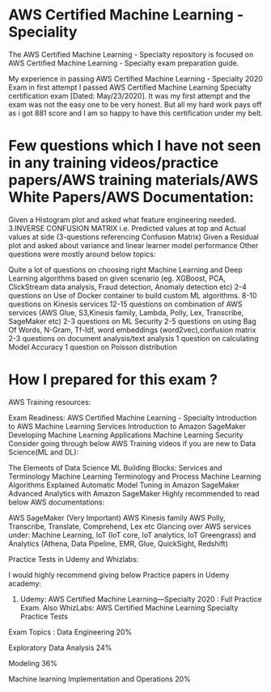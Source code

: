 # AWS Certified Machine Learning - Speciality

The AWS Certified Machine Learning - Specialty repository is focused on AWS Certified Machine Learning - Specialty exam preparation guide.

My experience in passing AWS Certified Machine Learning - Specialty 2020 Exam in first attempt
I passed AWS Certified Machine Learning Specialty certification exam [Dated: May/23/2020]. It was my first attempt and the exam was not  the easy one to be very honest. But all my hard work pays off as i got 881 score and I am so happy to have this certification under my belt.

# Few questions which I have not seen in any training videos/practice papers/AWS training materials/AWS White Papers/AWS Documentation:

Given a Histogram plot and asked what feature engineering needed. 3.INVERSE CONFUSION MATRIX i.e. Predicted values at top and Actual values at side (3-questions referencing Confusion Matrix)
Given a Residual plot and asked about variance and linear learner model performance
Other questions were mostly around below topics:

Quite a lot of questions on choosing right Machine Learning and Deep Learning algorithms based on given scenario (eg. XGBoost, PCA, ClickStream data analysis, Fraud detection, Anomaly detection etc)
2-4 questions on Use of Docker container to build custom ML algorithms.
8-10 questions on Kinesis services
12-15 questions on combination of AWS services (AWS Glue, S3,Kinesis family, Lambda, Polly, Lex, Transcribe, SageMaker etc)
2-3 questions on ML Security
2-5 questions on using Bag Of Words, N-Gram, Tf-Idf, word embeddings (word2vec),confusion matrix
2-3 questions on document analysis/text analysis
1 question on calculating Model Accuracy
1 question on Poisson distribution

# How I prepared for this exam ?

AWS Training resources:

Exam Readiness: AWS Certified Machine Learning - Specialty
Introduction to AWS Machine Learning Services
Introduction to Amazon SageMaker
Developing Machine Learning Applications
Machine Learning Security
Consider going through below AWS Training videos if you are new to Data Science(ML and DL):

The Elements of Data Science
ML Building Blocks: Services and Terminology
Machine Learning Terminology and Process
Machine Learning Algorithms Explained
Automatic Model Tuning in Amazon SageMaker
Advanced Analytics with Amazon SageMaker
Highly recommended to read below AWS documentations:

AWS SageMaker (Very Important) AWS Kinesis family AWS Polly, Transcribe, Translate, Comprehend, Lex etc Glancing over AWS services under: Machine Learning, IoT (IoT core, IoT analytics, IoT Greengrass) and Analytics (Athena, Data Pipeline, EMR, Glue, QuickSight, Redshift)

Practice Tests in Udemy and Whizlabs:

I would highly recommend giving below Practice papers in Udemy academy:

1. Udemy: AWS Certified Machine Learning—Specialty 2020 : Full Practice Exam. 
 Also WhizLabs: AWS Certified Machine Learning Specialty Practice Tests

Exam Topics :
Data Engineering 20%

Exploratory Data Analysis 24%

Modeling 36%

Machine learning Implementation and Operations 20%

